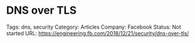 # DNS over TLS

Tags: dns, security
Category: Articles
Company: Facebook
Status: Not started
URL: https://engineering.fb.com/2018/12/21/security/dns-over-tls/